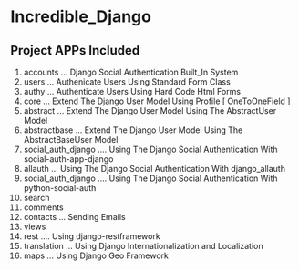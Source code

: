 # Incredible_Django

## Project APPs Included
1. accounts ... Django Social Authentication Built_In System
2. users ... Authenicate Users Using Standard Form Class
3. authy ... Authenticate Users Using Hard Code Html Forms
4. core ... Extend The Django User Model Using Profile [ OneToOneField ]
5. abstract ... Extend The Django User Model Using The AbstractUser Model
6. abstractbase ... Extend The Django User Model Using The AbstractBaseUser Model
7. social_auth_django .... Using The Django Social Authentication With social-auth-app-django
8. allauth ... Using The Django Social Authentication With django_allauth
9. social_auth_django .... Using The Django Social Authentication With python-social-auth
10. search
11. comments
12. contacts ... Sending Emails
13. views
14. rest .... Using django-restframework
15. translation ... Using Django Internationalization and Localization
16. maps ... Using Django Geo Framework
